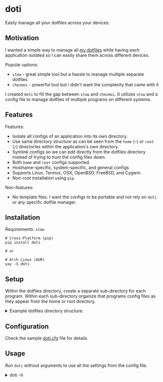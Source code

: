 # doti

Easily manage all your dotfiles across your devices.

## Motivation

I wanted a simple way to manage all [my dotfiles](https://github.com/ghassan0/dotfiles) while having each application isolated so I can easily share them across different devices.

Popular options:

- `stow` - great simple tool but a hassle to manage multiple separate dotfiles
- `chezmoi` - powerful tool but I didn't want the complexity that came with it

I created `doti` to fill the gap between `stow` and `chezmoi`.
It utilizes `stow` and a config file to manage dotfiles of multiple programs on different systems.

## Features

Features:

- Isolate all configs of an application into its own directory.
- Use same directory structure as can be seen from the `home` (`~`) or `root` (`/`) directories within the application's own directory.
- Symlink configs so we can edit directly from the dotfiles directory instead of trying to hunt the config files down.
- Both `home` and `root` configs supported.
- Hostname-specific, system-specific, and general configs
- Supports Linux, Termux, OSX, OpenBSD, FreeBSD, and Cygwin.
- Non-root installation using `pip`.

Non-features:

- No template files. I want the configs to be portable and not rely on `doti` or any specific dotfile manager.

## Installation

Requirements: `stow`

```
# Cross-Platform (pip)
pip install doti

# or

# Arch Linux (AUR)
yay -S doti
```

## Setup

Within the dotfiles directory, create a separate sub-directory for each program.
Within each sub-directory organize that programs config files as they appear from the home or root directory.

<details>
  <summary>Example dotfiles directory structure:</summary>

```
.
├── doti
│   └── .config
│       └── doti
│           └── doti.cfg
├── dircolors
│   └── .config
│       └── dircolors
│           └── .dir_colors
├── env_root
│   └── etc
│       └── environment
├── git
│   └── .config
│       └── git
│           └── config
├── gtk
│   └── .config
│       ├── gtk-2.0
│       │   └── gtkrc
│       └── gtk-3.0
│           ├── gtk.css
│           └── settings.ini
├── termux
│   └── .termux
│       ├── colors.properties
│       └── termux.properties
├── tty
│   └── etc
│       ├── issue
│       └── profile
└── zsh
    ├── .config
    │   └── zsh
    │       ├── .zprofile
    │       └── .zshrc
    └── .zshenv
```

</details>

## Configuration

Check the sample [doti.cfg](sample/doti.cfg) file for details.

## Usage

Run `doti` without arguments to use all the settings from the config file.

<details>
  <summary>doti -h</summary>

```
usage: doti [-h] [-s NAME [NAME ...]] [-S NAME [NAME ...]]
             [-u NAME [NAME ...]] [-U NAME [NAME ...]] [-r] [-R] [-c FILE]
             [-d DIR] [-v] [-q] [-n] [-V]
             [NAME ...]

Symlink dotfiles into their respective directories using `stow`.

positional arguments:
  NAME                  stow dir[s] to the home directory

options:
  -h, --help            show this help message and exit
  -s NAME [NAME ...], --stow NAME [NAME ...]
                        stow dir[s] to the home directory
  -S NAME [NAME ...], --stow-root NAME [NAME ...]
                        stow dir[s] to the root directory
  -u NAME [NAME ...], --unstow NAME [NAME ...]
                        unstow dir[s] from the home directory
  -U NAME [NAME ...], --unstow-root NAME [NAME ...]
                        unstow dir[s] from the root directory
  -r, --root-enable     enable root section in config
  -R, --root-only       only use root section in config
  -c FILE, --config FILE
                        path to config file (doti.cfg)
  -d DIR, --dotfiles DIR
                        path to dotfiles directory
  -v, --verbose         show verbose output
  -q, --quiet           supress output
  -n, --no, --simulate  simulate run, no filesystem modification
  -V, --version         show version number
```

</details>
